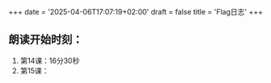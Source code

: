 +++ 
date = '2025-04-06T17:07:19+02:00' 
draft = false 
title = 'Flag日志' 
+++ 

## 朗读开始时刻：

1. 第14课：16分30秒
2. 第15课：